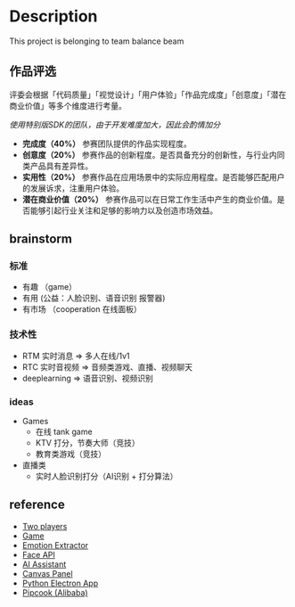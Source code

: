# Description
This project is belonging to team balance beam

## 作品评选
评委会根据「代码质量」「视觉设计」「用户体验」「作品完成度」「创意度」「潜在商业价值」等多个维度进行考量。

*使用特别版SDK的团队，由于开发难度加大，因此会酌情加分*

* **完成度（40%）**
参赛团队提供的作品实现程度。
* **创意度（20%）**
参赛作品的创新程度。是否具备充分的创新性，与行业内同类产品具有差异性。
* **实用性（20%）**
参赛作品在应用场景中的实际应用程度。是否能够匹配用户的发展诉求，注重用户体验。
* **潜在商业价值（20%）**
参赛作品可以在日常工作生活中产生的商业价值。是否能够引起行业关注和足够的影响力以及创造市场效益。

## brainstorm

### 标准
- 有趣 （game）
- 有用 (公益：人脸识别、语音识别 报警器)
- 有市场 （cooperation 在线面板）

### 技术性
- RTM 实时消息 => 多人在线/1v1
- RTC 实时音视频 => 音频类游戏、直播、视频聊天
- deeplearning => 语音识别、视频识别

### ideas
- Games
  - 在线 tank game
  - KTV 打分，节奏大师（竞技）
  - 教育类游戏（竞技）
- 直播类
  - 实时人脸识别打分（AI识别 + 打分算法）

## reference
- [Two players](https://ml4a.github.io/demos/tfjs/regression-pong.html)
- [Game](https://castorini.github.io/honkling/view/home.html)
- [Emotion Extractor](https://brendansudol.com/faces/)
- [Face API](https://github.com/justadudewhohacks/face-api.js)
- [AI Assistant](https://aida.dor.ai/demo/)
- [Canvas Panel](https://www.y8.com/games/canvas_friends)
- [Python Electron App](https://medium.com/@abulka/electron-python-4e8c807bfa5e)
- [Pipcook (Alibaba)](https://alibaba.github.io/pipcook/#/zh-cn/)
